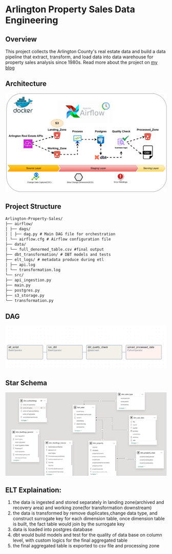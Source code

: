 # Arlington Property Sales Data Engineering
## Overview
This project collects the Arlington County's real estate data and build a data pipeline that extract, transform, and load data into data warehouse for property sales analysis since 1980s. Read more about the project on [my blog](https://medium.com/@binchen4568/building-an-end-to-end-data-pipeline-for-arlington-property-sales-16d8b79ec379)
## Architecture
![alt text](assets/architecture.png)
## Project Structure
```text
Arlington-Property-Sales/
├── airflow/
│ ├── dags/
│ │ ├── dag.py # Main DAG file for orchestration
│ └── airflow.cfg # Airflow configuration file
├── data/
│ └── full_denormed_table.csv #final output
├── dbt_transformation/ # DBT models and tests
├── elt_logs/ # metadata produce during etl
│ ├── api.log
│ └── transformation.log
└── src/
├── api_ingestion.py 
├── main.py
├── postgres.py
├── s3_storage.py
└── transformation.py
```
## DAG
![alt text](assets/dag.png)

## Star Schema
![alt text](assets/data_model.png)

## ELT Explaination:
1. the data is ingested and stored separately in landing zone(archived and recovery area) and working zone(for transformation downstream)
2. the data is transformed by remove duplicates,change data type, and construct surrogate key for each dimension table, once dimension table is built, the fact table would join by the surrogate key
3. data is loaded into postgres database 
4. dbt would build models and test for the quality of data base on column level, with custom logics for the final aggregated table
5. the final aggregated table is exported to csv file and processing zone

